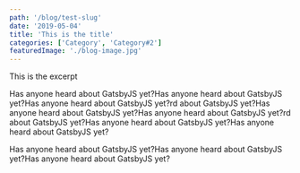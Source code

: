 ```yaml
---
path: '/blog/test-slug'
date: '2019-05-04'
title: 'This is the title'
categories: ['Category', 'Category#2']
featuredImage: './blog-image.jpg'
---
```


<p class="excerpt">This is the excerpt</p>

<!-- endexcerpt -->

<p>Has anyone heard about GatsbyJS yet?Has anyone heard about GatsbyJS yet?Has anyone heard about GatsbyJS yet?rd about GatsbyJS yet?Has anyone heard about GatsbyJS yet?Has anyone heard about GatsbyJS yet?rd about GatsbyJS yet?Has anyone heard about GatsbyJS yet?Has anyone heard about GatsbyJS yet?</p>
<p>Has anyone heard about GatsbyJS yet?Has anyone heard about GatsbyJS yet?Has anyone heard about GatsbyJS yet?</p>
